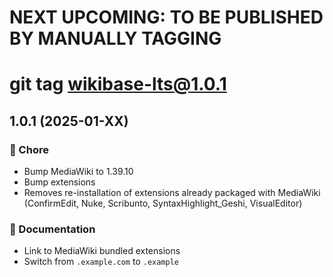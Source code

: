 # NEXT UPCOMING: TO BE PUBLISHED BY MANUALLY TAGGING
# git tag wikibase-lts@1.0.1

## 1.0.1 (2025-01-XX)


### 🏡 Chore

- Bump MediaWiki to 1.39.10
- Bump extensions
- Removes re-installation of extensions already packaged with MediaWiki (ConfirmEdit, Nuke, Scribunto, SyntaxHighlight_Geshi, VisualEditor)

### 📖 Documentation

- Link to MediaWiki bundled extensions
- Switch from `.example.com` to `.example`


